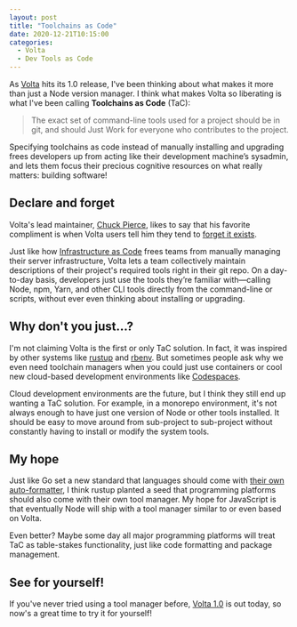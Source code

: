 ```yaml
---
layout: post
title: "Toolchains as Code"
date: 2020-12-21T10:15:00
categories:
  - Volta
  - Dev Tools as Code
---
```


As [Volta](https://volta.sh) hits its 1.0 release, I've been thinking about what makes it more than just a Node version manager. I think what makes Volta so liberating is what I've been calling **Toolchains as Code** (TaC):

> The exact set of command-line tools used for a project should be in git, and should Just Work for everyone who contributes to the project.

Specifying toolchains as code instead of manually installing and upgrading frees developers up from acting like their development machine’s sysadmin, and lets them focus their precious cognitive resources on what really matters: building software!

<!--more-->

## Declare and forget

Volta's lead maintainer, [Chuck Pierce](https://github.com/charlespierce), likes to say that his favorite compliment is when Volta users tell him they tend to [forget it exists](https://twitter.com/mitsuhiko/status/1332088775330054145).

Just like how [Infrastructure as Code](https://en.wikipedia.org/wiki/Infrastructure_as_code) frees teams from manually managing their server infrastructure, Volta lets a team collectively maintain descriptions of their project's required tools right in their git repo. On a day-to-day basis, developers just use the tools they’re familiar with—calling Node, npm, Yarn, and other CLI tools directly from the command-line or scripts, without ever even thinking about installing or upgrading.

## Why don't you just…?

I'm not claiming Volta is the first or only TaC solution. In fact, it was inspired by other systems like [rustup](https://github.com/rust-lang/rustup) and [rbenv](https://github.com/rbenv/rbenv). But sometimes people ask why we even need toolchain managers when you could just use containers or cool new cloud-based development environments like [Codespaces](https://github.com/features/codespaces).

Cloud development environments are the future, but I think they still end up wanting a TaC solution. For example, in a monorepo environment, it's not always enough to have just one version of Node or other tools installed. It should be easy to move around from sub-project to sub-project without constantly having to install or modify the system tools.

## My hope

Just like Go set a new standard that languages should come with [their own auto-formatter](https://blog.golang.org/gofmt), I think rustup planted a seed that programming platforms should also come with their own tool manager. My hope for JavaScript is that eventually Node will ship with a tool manager similar to or even based on Volta.

Even better? Maybe some day all major programming platforms will treat TaC as table-stakes functionality, just like code formatting and package management.

## See for yourself!

If you've never tried using a tool manager before, [Volta 1.0](https://volta.sh) is out today, so now's a great time to try it for yourself!
